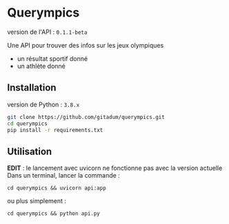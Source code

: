 # Querympics

version de l'API : `0.1.1-beta` 

Une API pour trouver des infos sur les jeux olympiques
* un résultat sportif donné
* un athlète donné

## Installation

version de Python : `3.8.x`

```bash
git clone https://github.com/gitadum/querympics.git
cd querympics
pip install -r requirements.txt
```

## Utilisation
**EDIT** : le lancement avec uvicorn ne fonctionne pas avec la version actuelle
Dans un terminal, lancer la commande :
```
cd querympics && uvicorn api:app
```
ou plus simplement :
```
cd querympics && python api.py
```
